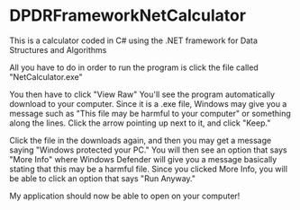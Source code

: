 # DPDRFrameworkNetCalculator
This is a calculator coded in C# using the .NET framework for Data Structures and Algorithms

All you have to do in order to run the program is click the file called "NetCalculator.exe"

You then have to click "View Raw"
You'll see the program automatically download to your computer. Since it is a .exe file, Windows may give you a message such as "This file
may be harmful to your computer" or something along the lines. Click the arrow pointing up next to it, and click "Keep."

Click the file in the downloads again, and then you may get a message saying "Windows protected your PC." You will then see an option that says
"More Info" where Windows Defender will give you a message basically stating that this may be a harmful file. Since you clicked More Info,
you will be able to click an option that says "Run Anyway."

My application should now be able to open on your computer!
